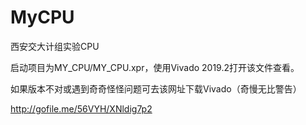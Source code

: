 # MyCPU

西安交大计组实验CPU

启动项目为MY_CPU/MY_CPU.xpr，使用Vivado 2019.2打开该文件查看。

如果版本不对或遇到奇奇怪怪问题可去该网址下载Vivado（奇慢无比警告）

http://gofile.me/56VYH/XNldig7p2
